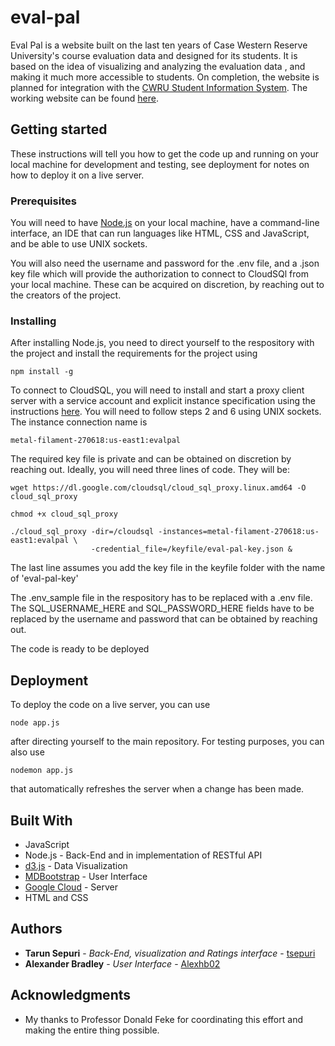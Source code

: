 # eval-pal

Eval Pal is a website built on the last ten years of Case Western Reserve University's course evaluation data and designed for its students. It is based on the idea of visualizing and analyzing the evaluation data , and making it much more accessible to students. On completion, the website is planned for integration with the [CWRU Student Information System](sis.case.edu). The working website can be found [here](https://metal-filament-270618.appspot.com/). 


## Getting started

These instructions will tell you how to get the code up and running on your local machine for development and testing, see deployment for notes on how to deploy it on a live server. 


### Prerequisites

You will need to have [Node.js](https://nodejs.org/en/) on your local machine, have a command-line interface, an IDE that can run languages like HTML, CSS and JavaScript, and be able to use UNIX sockets.

You will also need the username and password for the .env file, and a .json key file which will provide the authorization to connect to CloudSQl from your local machine. These can be acquired on discretion, by reaching out to the creators of the project.


### Installing

After installing Node.js, you need to direct yourself to the respository with the project and install the requirements for the project using
```
npm install -g
```

To connect to CloudSQL, you will need to install and start a proxy client server with a service account and explicit instance specification using the instructions [here](https://cloud.google.com/sql/docs/mysql/connect-external-app). You will need to follow steps 2 and 6 using UNIX sockets. The instance connection name is 
```
metal-filament-270618:us-east1:evalpal
```

The required key file is private and can be obtained on discretion by reaching out. Ideally, you will need three lines of code. They will be:
```
wget https://dl.google.com/cloudsql/cloud_sql_proxy.linux.amd64 -O cloud_sql_proxy
```
```
chmod +x cloud_sql_proxy
```
```
./cloud_sql_proxy -dir=/cloudsql -instances=metal-filament-270618:us-east1:evalpal \
                  -credential_file=/keyfile/eval-pal-key.json &
```

The last line assumes you add the key file in the keyfile folder with the name of 'eval-pal-key'

The .env_sample file in the respository has to be replaced with a .env file. The SQL_USERNAME_HERE and SQL_PASSWORD_HERE fields have to be replaced by the username and password that can be obtained by reaching out. 

The code is ready to be deployed


## Deployment

To deploy the code on a live server, you can use
```
node app.js
```
after directing yourself to the main repository. For testing purposes, you can also use
```
nodemon app.js
```
that automatically refreshes the server when a change has been made. 


## Built With

* JavaScript 
* Node.js - Back-End and in implementation of RESTful API 
* [d3.js](https://d3js.org/) - Data Visualization 
* [MDBootstrap](https://mdbootstrap.com/) - User Interface
* [Google Cloud](https://cloud.google.com) - Server
* HTML and CSS

## Authors

* **Tarun Sepuri** - *Back-End, visualization and Ratings interface* - [tsepuri](https://github.com/tsepuri)
* **Alexander Bradley** - *User Interface* - [Alexhb02](https://github.com/Alexhb02)

## Acknowledgments

* My thanks to Professor Donald Feke for coordinating this effort and making the entire thing possible.
